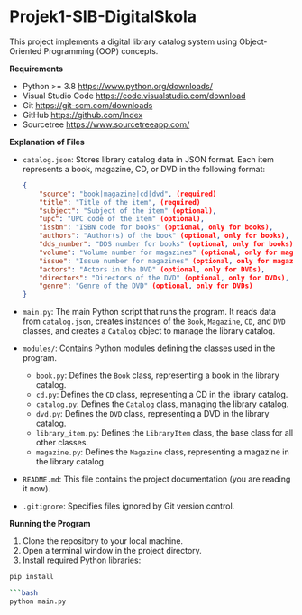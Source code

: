 # Projek1-SIB-DigitalSkola

This project implements a digital library catalog system using Object-Oriented Programming (OOP) concepts.

**Requirements**

* Python >= 3.8 https://www.python.org/downloads/
* Visual Studio Code https://code.visualstudio.com/download
* Git https://git-scm.com/downloads
* GitHub https://github.com/Index
* Sourcetree https://www.sourcetreeapp.com/

**Explanation of Files**

* `catalog.json`: Stores library catalog data in JSON format. Each item represents a book, magazine, CD, or DVD in the following format:

    ```json
    {
        "source": "book|magazine|cd|dvd", (required)
        "title": "Title of the item", (required)
        "subject": "Subject of the item" (optional),
        "upc": "UPC code of the item" (optional),
        "issbn": "ISBN code for books" (optional, only for books),
        "authors": "Author(s) of the book" (optional, only for books),
        "dds_number": "DDS number for books" (optional, only for books),
        "volume": "Volume number for magazines" (optional, only for magazines),
        "issue": "Issue number for magazines" (optional, only for magazines),
        "actors": "Actors in the DVD" (optional, only for DVDs),
        "directors": "Directors of the DVD" (optional, only for DVDs),
        "genre": "Genre of the DVD" (optional, only for DVDs)
    }
    ```

* `main.py`: The main Python script that runs the program. It reads data from `catalog.json`, creates instances of the `Book`, `Magazine`, `CD`, and `DVD` classes, and creates a `Catalog` object to manage the library catalog.
* `modules/`: Contains Python modules defining the classes used in the program.
    * `book.py`: Defines the `Book` class, representing a book in the library catalog.
    * `cd.py`: Defines the `CD` class, representing a CD in the library catalog.
    * `catalog.py`: Defines the `Catalog` class, managing the library catalog.
    * `dvd.py`: Defines the `DVD` class, representing a DVD in the library catalog.
    * `library_item.py`: Defines the `LibraryItem` class, the base class for all other classes.
    * `magazine.py`: Defines the `Magazine` class, representing a magazine in the library catalog.
* `README.md`: This file contains the project documentation (you are reading it now).
* `.gitignore`: Specifies files ignored by Git version control.

**Running the Program**

1. Clone the repository to your local machine.
2. Open a terminal window in the project directory.
3. Install required Python libraries:

```bash
pip install

```bash
python main.py
